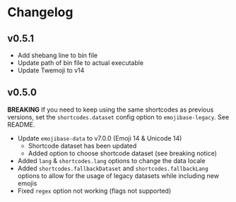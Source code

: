 # Changelog

## v0.5.1

- Add shebang line to bin file
- Update path of bin file to actual executable
- Update Twemoji to v14

## v0.5.0

**BREAKING**
If you need to keep using the same shortcodes as previous versions, set the `shortcodes.dataset` config option to `emojibase-legacy`. See README.

- Update `emojibase-data` to v7.0.0 (Emoji 14 & Unicode 14)
  - Shortcode dataset has been updated
  - Added option to choose shortcode dataset (see breaking notice)
- Added `lang` & `shortcodes.lang` options to change the data locale
- Added `shortcodes.fallbackDataset` and `shortcodes.fallbackLang` options to allow for the usage of legacy datasets while including new emojis
- Fixed `regex` option not working (flags not supported)
